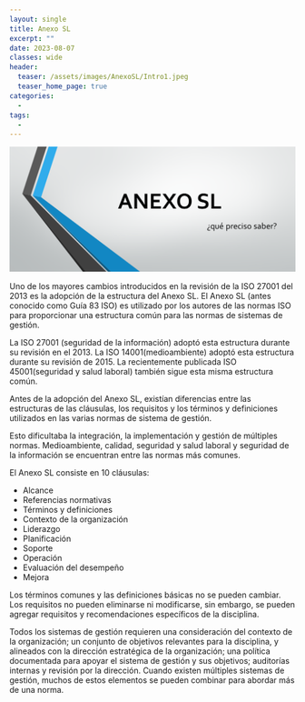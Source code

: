 ```yaml
---
layout: single
title: Anexo SL
excerpt: ""
date: 2023-08-07
classes: wide
header:
  teaser: /assets/images/AnexoSL/Intro1.jpeg
  teaser_home_page: true
categories:
  - 
tags:
  - 
---
```


![](/assets/images/AnexoSL/Intro2.png)

Uno de los mayores cambios introducidos en la revisión de la ISO 27001 del 2013 es la adopción de la estructura del Anexo SL. El Anexo SL (antes conocido como Guía 83 ISO) es utilizado por los autores de las normas ISO para proporcionar una estructura común para las normas de sistemas de gestión.

La ISO 27001 (seguridad de la información) adoptó esta estructura durante su revisión en el 2013. La ISO 14001(medioambiente) adoptó esta estructura durante su revisión de 2015. La recientemente publicada ISO 45001(seguridad y salud laboral) también sigue esta misma estructura común.

Antes de la adopción del Anexo SL, existían diferencias entre las estructuras de las cláusulas, los requisitos y los términos y definiciones utilizados en las varias normas de sistema de gestión.

Esto dificultaba la integración, la implementación y gestión de múltiples normas. Medioambiente, calidad, seguridad y salud laboral y seguridad de la información se encuentran entre las normas más comunes.

El Anexo SL consiste en 10 cláusulas:

* Alcance
* Referencias normativas
* Términos y definiciones
* Contexto de la organización
* Liderazgo
* Planificación
* Soporte
* Operación
* Evaluación del desempeño
* Mejora

Los términos comunes y las definiciones básicas no se pueden cambiar. Los requisitos no pueden eliminarse ni modificarse, sin embargo, se pueden agregar requisitos y recomendaciones específicos de la disciplina.

Todos los sistemas de gestión requieren una consideración del contexto de la organización; un conjunto de objetivos relevantes para la disciplina, y alineados con la dirección estratégica de la organización; una política documentada para apoyar el sistema de gestión y sus objetivos; auditorías internas y revisión por la dirección. Cuando existen múltiples sistemas de gestión, muchos de estos elementos se pueden combinar para abordar más de una norma.

